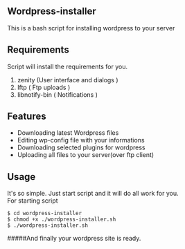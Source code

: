 Wordpress-installer
-----------------

This is a bash script for installing wordpress to your server<br />


Requirements
-----------------
Script will install the requirements for you.<br />
1. zenity (User interface and dialogs )<br />
2. lftp ( Ftp uploads )<br />
3. libnotify-bin ( Notifications )<br />

Features
-----------------
<ul>
<li>Downloading latest Wordpress files</li>
<li>Editing wp-config file with your informations</li>
<li>Downloading selected plugins for wordpress</li>
<li>Uploading all files to your server(over ftp client)</li>
</ul>

Usage
-----------------
It's so simple. Just start script and it will do all work for you.<br />
For starting script<br />
```
$ cd wordpress-installer
$ chmod +x ./wordpress-installer.sh
$ ./wordpress-installer.sh
```

#####And finally your wordpress site is ready.


